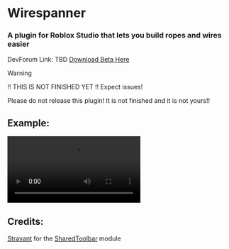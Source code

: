 # Wirespanner
### A plugin for Roblox Studio that lets you build ropes and wires easier

DevForum Link: TBD
[Download Beta Here](https://github.com/rinuwaii/wirespanner/releases/latest)

> [!WARNING]
> !! THIS IS NOT FINISHED YET !!
> Expect issues!

Please do not release this plugin! It is not finished and it is not yours!!

## Example:
![Preview Video](/assets/preview.mp4)

## Credits:
[Stravant](https://github.com/stravant) for the [SharedToolbar](/src/modules/SharedToolbar.lua) module
